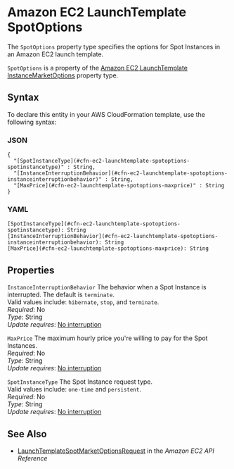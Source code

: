 # Amazon EC2 LaunchTemplate SpotOptions<a name="aws-properties-ec2-launchtemplate-spotoptions"></a>

<a name="aws-properties-ec2-launchtemplate-spotoptions-description"></a>The `SpotOptions` property type specifies the options for Spot Instances in an Amazon EC2 launch template\.

<a name="aws-properties-ec2-launchtemplate-spotoptions-inheritance"></a> `SpotOptions` is a property of the [Amazon EC2 LaunchTemplate InstanceMarketOptions](aws-properties-ec2-launchtemplate-instancemarketoptions.md) property type\.

## Syntax<a name="aws-properties-ec2-launchtemplate-spotoptions-syntax"></a>

To declare this entity in your AWS CloudFormation template, use the following syntax:

### JSON<a name="aws-properties-ec2-launchtemplate-spotoptions-syntax.json"></a>

```
{
  "[SpotInstanceType](#cfn-ec2-launchtemplate-spotoptions-spotinstancetype)" : String,
  "[InstanceInterruptionBehavior](#cfn-ec2-launchtemplate-spotoptions-instanceinterruptionbehavior)" : String,
  "[MaxPrice](#cfn-ec2-launchtemplate-spotoptions-maxprice)" : String
}
```

### YAML<a name="aws-properties-ec2-launchtemplate-spotoptions-syntax.yaml"></a>

```
[SpotInstanceType](#cfn-ec2-launchtemplate-spotoptions-spotinstancetype): String
[InstanceInterruptionBehavior](#cfn-ec2-launchtemplate-spotoptions-instanceinterruptionbehavior): String
[MaxPrice](#cfn-ec2-launchtemplate-spotoptions-maxprice): String
```

## Properties<a name="aws-properties-ec2-launchtemplate-spotoptions-properties"></a>

`InstanceInterruptionBehavior`  <a name="cfn-ec2-launchtemplate-spotoptions-instanceinterruptionbehavior"></a>
The behavior when a Spot Instance is interrupted\. The default is `terminate`\.  
Valid values include: `hibernate`, `stop`, and `terminate`\.  
 *Required*: No  
 *Type*: String  
 *Update requires*: [No interruption](using-cfn-updating-stacks-update-behaviors.md#update-no-interrupt) 

`MaxPrice`  <a name="cfn-ec2-launchtemplate-spotoptions-maxprice"></a>
The maximum hourly price you're willing to pay for the Spot Instances\.  
 *Required*: No  
 *Type*: String  
 *Update requires*: [No interruption](using-cfn-updating-stacks-update-behaviors.md#update-no-interrupt) 

`SpotInstanceType`  <a name="cfn-ec2-launchtemplate-spotoptions-spotinstancetype"></a>
The Spot Instance request type\.  
Valid values include: `one-time` and `persistent`\.  
 *Required*: No  
 *Type*: String  
 *Update requires*: [No interruption](using-cfn-updating-stacks-update-behaviors.md#update-no-interrupt) 

## See Also<a name="aws-properties-ec2-launchtemplate-spotoptions-seealso"></a>
+ [LaunchTemplateSpotMarketOptionsRequest](https://docs.aws.amazon.com/AWSEC2/latest/APIReference/API_LaunchTemplateSpotMarketOptionsRequest.html) in the *Amazon EC2 API Reference*